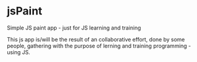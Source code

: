 jsPaint
=======

Simple JS paint app - just for JS learning and training

This js app is/will be the result of an collaborative effort,
done by some people, gathering with the purpose of lerning
and training programming - using JS.
